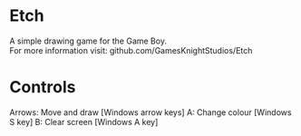 # Etch
A simple drawing game for the Game Boy.  
For more information visit: github.com/GamesKnightStudios/Etch

# Controls
Arrows: Move and draw [Windows arrow keys]
A: Change colour [Windows S key]
B: Clear screen [Windows A key]